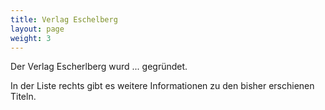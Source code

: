 ```yaml
---
title: Verlag Eschelberg
layout: page
weight: 3
---
```


Der Verlag Escherlberg wurd ... gegründet. 

In der Liste rechts gibt es weitere Informationen zu den bisher erschienen Titeln.
